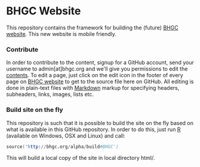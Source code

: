 BHGC Website
============

This repository contains the framework for building the (future) [BHGC website].  This new website is mobile friendly.


### Contribute

In order to contribute to the content, signup for a GitHub account,
send your username to admin[at]bhgc.org and we'll give you permissions
to edit the [contents](content/).  To edit a page, just click on the
edit icon in the footer of every page on [BHGC website] to get to the
source file here on GitHub.  All editing is done in plain-text files
with [Markdown](http://www.wikipedia.org/wiki/Markdown) markup for
specifying headers, subheaders, links, images, lists etc.


### Build site on the fly

This repository is such that it is possible to build the site on the fly based on what is available in this GitHub repository.  In order to do this, just run [R](http://www.r-project.org/) (available on Windows, OSX and Linux) and call:
```s
source('http://bhgc.org/alpha/build#BHGC')
```
This will build a local copy of the site in local directory html/.


[BHGC website]: http://bhgc.org/alpha/
